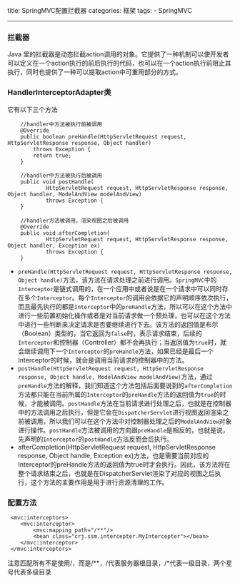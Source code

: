 title: SpringMVC配置拦截器
categories: 框架
tags: 
	- SpringMVC

---

### 拦截器

Java 里的拦截器是动态拦截action调用的对象。它提供了一种机制可以使开发者可以定义在一个action执行的前后执行的代码，也可以在一个action执行前阻止其执行，同时也提供了一种可以提取action中可重用部分的方式。

### HandlerInterceptorAdapter类

它有以下三个方法

```
	//handler中方法被执行前被调用
	@Override
	public boolean preHandle(HttpServletRequest request, HttpServletResponse response, Object handler)
		throws Exception {
		return true;
	}

	//handler中方法被执行后被调用
	public void postHandle(
			HttpServletRequest request, HttpServletResponse response, Object handler, ModelAndView modelAndView)
			throws Exception {
	}

	//handler方法被调用，渲染视图之后被调用
	@Override
	public void afterCompletion(
			HttpServletRequest request, HttpServletResponse response, Object handler, Exception ex)
			throws Exception {
	}
```

- `preHandle(HttpServletRequest request, HttpServletResponse response, Object handle)`方法，该方法在请求处理之前进行调用。`SpringMVC`中的`Interceptor`是链式调用的，在一个应用中或者说是在一个请求中可以同时存在多个`Interceptor`。每个`Interceptor`的调用会依据它的声明顺序依次执行，而且最先执行的都是`Interceptor`中的`preHandle`方法，所以可以在这个方法中进行一些前置初始化操作或者是对当前请求做一个预处理，也可以在这个方法中进行一些判断来决定请求是否要继续进行下去。该方法的返回值是布尔（Boolean）类型的，当它返回为`false`时，表示请求结束，后续的`Interceptor`和控制器（Controller）都不会再执行；当返回值为`true`时，就会继续调用下一个`Interceptor`的`preHandle`方法，如果已经是最后一个Interceptor的时候，就会是调用当前请求的控制器中的方法。
- `postHandle(HttpServletRequest request, HttpServletResponse response, Object handle, ModelAndView modelAndView)`方法，通过`preHandle`方法的解释，我们知道这个方法包括后面要说到的`afterCompletion`方法都只能在当前所属的`Interceptor`的`preHandle`方法的返回值为`true`的时候，才能被调用。`postHandle`方法在当前请求进行处理之后，也就是在控制器中的方法调用之后执行，但是它会在`DispatcherServlet`进行视图返回渲染之前被调用，所以我们可以在这个方法中对控制器处理之后的`ModelAndView`对象进行操作。`postHandle`方法被调用的方向跟`preHandle`是相反的，也就是说，先声明的`Interceptor`的`postHandle`方法反而会后执行。
- afterCompletion(HttpServletRequest request, HttpServletResponse response, Object handle, Exception ex)方法，也是需要当前对应的Interceptor的preHandle方法的返回值为true时才会执行。因此，该方法将在整个请求结束之后，也就是在DispatcherServlet渲染了对应的视图之后执行，这个方法的主要作用是用于进行资源清理的工作。

### 配置方法

```
 <mvc:interceptors>
 	<mvc:interceptor>
 		<mvc:mapping path="/**"/>
 		<bean class="crj.ssm.intercepter.MyIntercepter"></bean>
 	</mvc:interceptor>
 </mvc:interceptors>
```

注意匹配所有不是使用/，而是/**，/代表服务器根目录，/*代表一级目录，两个星号代表多级目录





